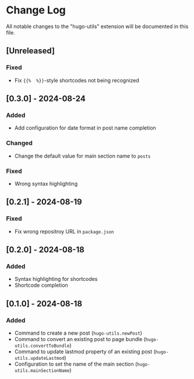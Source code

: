 # Change Log

All notable changes to the "hugo-utils" extension will be documented in this file.

## [Unreleased]

### Fixed

- Fix `{{%  %}}`-style shortcodes not being recognized

## [0.3.0] - 2024-08-24

### Added

- Add configuration for date format in post name completion

### Changed

- Change the default value for main section name to `posts`

### Fixed

- Wrong syntax highlighting

## [0.2.1] - 2024-08-19

### Fixed

- Fix wrong repositroy URL in `package.json`

## [0.2.0] - 2024-08-18

### Added

- Syntax highlighting for shortcodes
- Shortcode completion

## [0.1.0] - 2024-08-18

### Added

- Command to create a new post (`hugo-utils.newPost`)
- Command to convert an existing post to page bundle (`hugo-utils.convertToBundle`)
- Command to update lastmod property of an existing post (`hugo-utils.updateLastmod`)
- Configuration to set the name of the main section (`hugo-utils.mainSectionName`)

